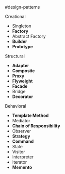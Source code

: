 #design-patterns

Creational

- Singleton
- **Factory**
- Abstract Factory
- **Builder**
- **Prototype**

Structural

- **Adapter**
- **Composite**
- **Proxy**
- **Flyweight**
- **Facade**
- Bridge
- **Decorator**

Behavioral

- **Template Method**
- Mediator
- **Chain of Responsibility**
- Observer
- **Strategy**
- **Command**
- State
- Visitor
- Interpreter
- Iterator
- **Memento**
